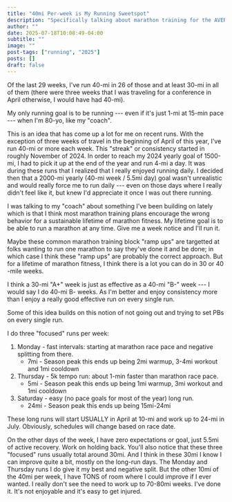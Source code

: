 ```yaml
---
title: "40mi Per-week is My Running Sweetspot"
description: "Specifically talking about marathon training for the AVERAGE RUNNER (not talking about above average, elites or pros): I pretty strongly believe that you can do a lot and improve your speed a lot with just 40-mi a week."
author: ""
date: 2025-07-18T10:08:49-04:00
subtitle: ""
image: ""
post-tags: ["running", "2025"]
posts: []
draft: false
---
```


Of the last 29 weeks, I've run 40-mi in 26 of those and at least 30-mi in all of them (there were three
weeks that I was traveling for a conference in April otherwise, I would have had 40-mi).

My only running goal is to be running --- even if it's just 1-mi at 15-min pace --- when I'm 80-yo,
like my "coach".

This is an idea that has come up a lot for me on recent runs. With the exception
of three weeks of travel in the beginning of April of this year, I've run 40-mi or
more each week. This "streak" or consistency started in roughly November of 2024.
In order to reach my 2024 yearly goal of 1500-mi, I had to pick it up at the end
of the year and run 4-mi a day. It was during these runs that I realized that I really
enjoyed running daily. I decided then that a 2000-mi yearly (40-mi week / 5.5mi day)
goal wasn't unrealistic and would really force me to run daily --- even on those days
where I really didn't feel like it, but knew I'd appreciate it once I was out there running.

I was talking to my "coach" about something I've been building on lately
which is that I think most marathon training plans encourage the wrong behavior
for a sustainable lifetime of marathon fitness. My lifetime goal is to be able
to run a marathon at any time. Give me a week notice and I'll run it.

Maybe these common marathon training block "ramp ups" are targetted at folks wanting
to run one marathon to say they've done it and be done; in which case I think these
"ramp ups" are probably the correct approach. But for a lifetime of marathon fitness,
I think there is a lot you can do in 30 or 40 -mile weeks.

I think a 30-mi "A+" week is just as effective as a 40-mi "B-" week --- I would say I do
40-mi B- weeks. As I'm better and enjoy consistency more than I enjoy a really good effective run
on every single run.

Some of this idea builds on this notion of not going out and trying to set PBs on
every single run.

I do three "focused" runs per week:

1. Monday - fast intervals: starting at marathon race pace and negative splitting from there.
    - 7mi - Season peak this ends up being 2mi warmup, 3-4mi workout and 1mi cooldown
2. Thursday - 5k tempo run: about 1-min faster than marathon race pace.
    - 5mi - Season peak this ends up being 1mi warmup, 3mi workout and 1mi cooldown
3. Saturday - easy (no pace goals for most of the year) long run.
    - 24mi - Season peak this ends up being 15mi-24mi

These long runs will start USUALLY in April at 10-mi and work up to 24-mi in July. Obviously,
schedules will change based on race date.

On the other days of the week, I have zero expectations or goal, just 5.5mi of active recovery. Work on
holding back. You'll also notice that these three "focused" runs usually total around 30mi. And I think
in these 30mi I know I can improve quite a bit, mostly on the long-run days. The Monday and Thursday
runs I do give it my best and negative split. But the other 10mi of the 40mi per week, I have TONS of
room where I could improve if I ever wanted. I really don't see the need to work up to 70-80mi weeks.
I've done it. It's not enjoyable and it's easy to get injured.
